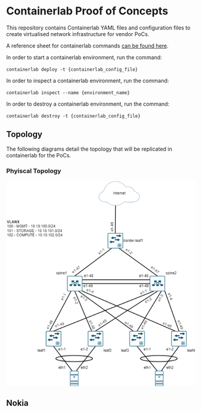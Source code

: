 # Containerlab Proof of Concepts

This repository contains Containerlab YAML files and configuration files to create virtualised network infrastructure for vendor PoCs.

A reference sheet for containerlab commands [can be found here](https://containerlab.dev/cmd/deploy/).

In order to start a containerlab environment, run the command:

`containerlab deploy -t {containerlab_config_file}`

In order to inspect a containerlab environment, run the command:

`containerlab inspect --name {environment_name}`

In order to destroy a containerlab environment, run the command:

`containerlab destroy -t {containerlab_config_file}`

## Topology

The following diagrams detail the topology that will be replicated in containerlab for the PoCs.

### Phyiscal Topology

![Physical Topology](images/phys_topology.png)
## Nokia
